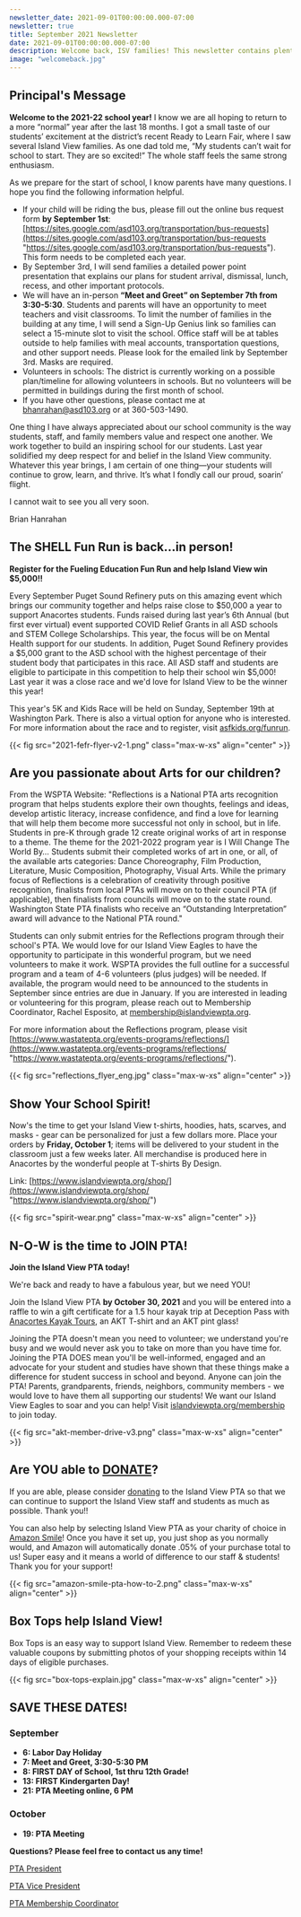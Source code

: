 ```yaml
---
newsletter_date: 2021-09-01T00:00:00.000-07:00
newsletter: true
title: September 2021 Newsletter
date: 2021-09-01T00:00:00.000-07:00
description: Welcome back, ISV families! This newsletter contains plenty of information to get your 2021-2022 school year off to a great start!
image: "welcomeback.jpg"
---
```


## Principal's Message

**Welcome to the 2021-22 school year!** I know we are all hoping to return to a more “normal” year after the last 18 months. I got a small taste of our students’ excitement at the district’s recent Ready to Learn Fair, where I saw several Island View families. As one dad told me, “My students can’t wait for school to start. They are so excited!” The whole staff feels the same strong enthusiasm.

As we prepare for the start of school, I know parents have many questions. I hope you find the following information helpful.

* If your child will be riding the bus, please fill out the online bus request form **by September 1st**: [https://sites.google.com/asd103.org/transportation/bus-requests](https://sites.google.com/asd103.org/transportation/bus-requests "https://sites.google.com/asd103.org/transportation/bus-requests"). This form needs to be completed each year.
* By September 3rd, I will send families a detailed power point presentation that explains our plans for student arrival, dismissal, lunch, recess, and other important protocols.
* We will have an in-person **“Meet and Greet” on September 7th from 3:30-5:30**. Students and parents will have an opportunity to meet teachers and visit classrooms. To limit the number of families in the building at any time, I will send a Sign-Up Genius link so families can select a 15-minute slot to visit the school. Office staff will be at tables outside to help families with meal accounts, transportation questions, and other support needs. Please look for the emailed link by September 3rd. Masks are required.
* Volunteers in schools: The district is currently working on a possible plan/timeline for allowing volunteers in schools. But no volunteers will be permitted in buildings during the first month of school.
* If you have other questions, please contact me at bhanrahan@asd103.org or at 360-503-1490.

One thing I have always appreciated about our school community is the way students, staff, and family members value and respect one another. We work together to build an inspiring school for our students. Last year solidified my deep respect for and belief in the Island View community. Whatever this year brings, I am certain of one thing—your students will continue to grow, learn, and thrive. It’s what I fondly call our proud, soarin’ flight.

I cannot wait to see you all very soon.

Brian Hanrahan

## The SHELL Fun Run is back...in person!

**Register for the Fueling Education Fun Run and help Island View win $5,000!!**

Every September Puget Sound Refinery puts on this amazing event which brings our community together and helps raise close to $50,000 a year to support Anacortes students. Funds raised during last year’s 6th Annual (but first ever virtual) event supported COVID Relief Grants in all ASD schools and STEM College Scholarships. This year, the focus will be on Mental Health support for our students. In addition, Puget Sound Refinery provides a $5,000 grant to the ASD school with the highest percentage of their student body that participates in this race. All ASD staff and students are eligible to participate in this competition to help their school win $5,000! Last year it was a close race and we'd love for Island View to be the winner this year!

This year's 5K and Kids Race will be held on Sunday, September 19th at Washington Park. There is also a virtual option for anyone who is interested. For more information about the race and to register, visit [asfkids.org/funrun](http://www.asfkids.org/funrun).

{{< fig src="2021-fefr-flyer-v2-1.png" class="max-w-xs" align="center" >}}

## Are you passionate about Arts for our children?

From the WSPTA Website: "Reflections is a National PTA arts recognition program that helps students explore their own thoughts, feelings and ideas, develop artistic literacy, increase confidence, and find a love for learning that will help them become more successful not only in school, but in life. Students in pre-K through grade 12 create original works of art in response to a theme. The theme for the 2021-2022 program year is I Will Change The World By… Students submit their completed works of art in one, or all, of the available arts categories: Dance Choreography, Film Production, Literature, Music Composition, Photography, Visual Arts. While the primary focus of Reflections is a celebration of creativity through positive recognition, finalists from local PTAs will move on to their council PTA (if applicable), then finalists from councils will move on to the state round. Washington State PTA finalists who receive an “Outstanding Interpretation” award will advance to the National PTA round."

Students can only submit entries for the Reflections program through their school's PTA. We would love for our Island View Eagles to have the opportunity to participate in this wonderful program, but we need volunteers to make it work. WSPTA provides the full outline for a successful program and a team of 4-6 volunteers (plus judges) will be needed. If available, the program would need to be announced to the students in September since entries are due in January. If you are interested in leading or volunteering for this program, please reach out to Membership Coordinator, Rachel Esposito, at [membership@islandviewpta.org](mailto:membership@islandviewpta.org).

For more information about the Reflections program, please visit [https://www.wastatepta.org/events-programs/reflections/](https://www.wastatepta.org/events-programs/reflections/ "https://www.wastatepta.org/events-programs/reflections/").

{{< fig src="reflections_flyer_eng.jpg" class="max-w-xs" align="center" >}}

## Show Your School Spirit!

Now's the time to get your Island View t-shirts, hoodies, hats, scarves, and masks - gear can be personalized for just a few dollars more. Place your orders by **Friday, October 1**; items will be delivered to your student in the classroom just a few weeks later. All merchandise is produced here in Anacortes by the wonderful people at T-shirts By Design.

Link: [https://www.islandviewpta.org/shop/](https://www.islandviewpta.org/shop/ "https://www.islandviewpta.org/shop/")

{{< fig src="spirit-wear.png" class="max-w-xs" align="center" >}}

## N-O-W is the time to JOIN PTA!

**Join the Island View PTA today!**

We're back and ready to have a fabulous year, but we need YOU!

Join the Island View PTA **by October 30, 2021** and you will be entered into a raffle to win a gift certificate for a 1.5 hour kayak trip at Deception Pass with [Anacortes Kayak Tours](https://www.anacorteskayaktours.com/), an AKT T-shirt and an AKT pint glass!

Joining the PTA doesn't mean you need to volunteer; we understand you're busy and we would never ask you to take on more than you have time for. Joining the PTA DOES mean you'll be well-informed, engaged and an advocate for your student and studies have shown that these things make a difference for student success in school and beyond. Anyone can join the PTA! Parents, grandparents, friends, neighbors, community members - we would love to have them all supporting our students! We want our Island View Eagles to soar and you can help! Visit [islandviewpta.org/membership](http://www.islandviewpta.org/membership) to join today.

{{< fig src="akt-member-drive-v3.png" class="max-w-xs" align="center" >}}

## Are YOU able to [**DONATE**](https://www.islandviewpta.org/donate)?

If you are able, please consider [donating](https://www.islandviewpta.org/donate) to the Island View PTA so that we can continue to support the Island View staff and students as much as possible. Thank you!!

You can also help by selecting Island View PTA as your charity of choice in [Amazon Smile](https://smile.amazon.com "Amazon Smile")! Once you have it set up, you just shop as you normally would, and Amazon will automatically donate .05% of your purchase total to us! Super easy and it means a world of difference to our staff & students! Thank you for your support!

{{< fig src="amazon-smile-pta-how-to-2.png" class="max-w-xs" align="center" >}}

## Box Tops help Island View!

Box Tops is an easy way to support Island View. Remember to redeem these valuable coupons by submitting photos of your shopping receipts within 14 days of eligible purchases.

{{< fig src="box-tops-explain.jpg" class="max-w-xs" align="center" >}}

## SAVE THESE DATES!

### September

* **6:       Labor Day Holiday**
* **7:       Meet and Greet, 3:30-5:30 PM**
* **8:       FIRST DAY of School, 1st thru 12th Grade!**
* **13:     FIRST Kindergarten Day!**
* **21:     PTA Meeting online, 6 PM**

### October

* **19:       PTA Meeting**

**Questions? Please feel free to contact us any time!**

[PTA President](mailto:president@islandviewpta.org)

[PTA Vice President](mailto:vicepresident@islandviewpta.org)

[PTA Membership Coordinator](mailto:membership@islandviewpta.org)